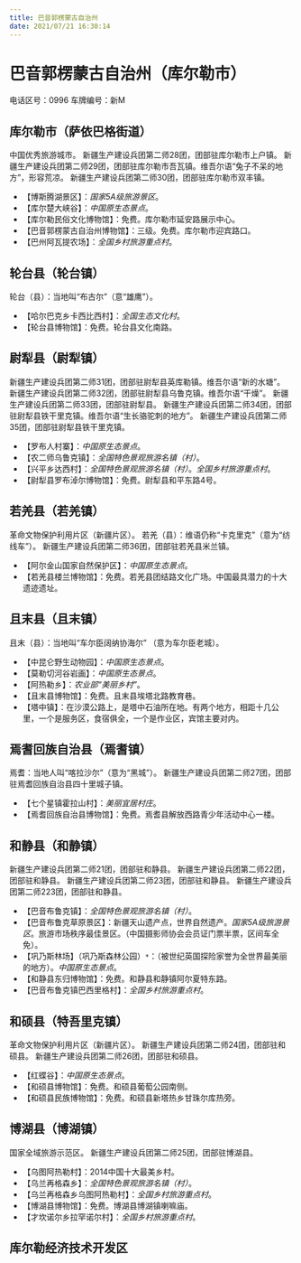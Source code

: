```yaml
---
title: 巴音郭楞蒙古自治州
date: 2021/07/21 16:30:14
---
```


# 巴音郭楞蒙古自治州（库尔勒市）
电话区号：0996
车牌编号：新M
## 库尔勒市（萨依巴格街道）
中国优秀旅游城市。
新疆生产建设兵团第二师28团，团部驻库尔勒市上户镇。
新疆生产建设兵团第二师29团，团部驻库尔勒市吾瓦镇。维吾尔语“兔子不呆的地方”，形容荒凉。
新疆生产建设兵团第二师30团，团部驻库尔勒市双丰镇。
* 【博斯腾湖景区】：*国家5A级旅游景区*。
* 【库尔楚大峡谷】：*中国原生态景点*。
* 【库尔勒民俗文化博物馆】：免费。库尔勒市延安路展示中心。
* 【巴音郭楞蒙古自治州博物馆】：三级。免费。库尔勒市迎宾路口。
* 【巴州阿瓦提农场】：*全国乡村旅游重点村*。
## 轮台县（轮台镇）
轮台（县）：当地叫“布古尔”（意“雄鹰”）。
* 【哈尔巴克乡卡西比西村】：*全国生态文化村*。
* 【轮台县博物馆】：免费。轮台县文化南路。
## 尉犁县（尉犁镇）
新疆生产建设兵团第二师31团，团部驻尉犁县英库勒镇。维吾尔语“新的水塘”。
新疆生产建设兵团第二师32团，团部驻尉犁县乌鲁克镇。维吾尔语“干燥”。
新疆生产建设兵团第二师33团，团部驻尉犁县。
新疆生产建设兵团第二师34团，团部驻尉犁县铁干里克镇。维吾尔语“生长骆驼刺的地方”。
新疆生产建设兵团第二师35团，团部驻尉犁县铁干里克镇。
* 【罗布人村寨】：*中国原生态景点*。
* 【农二师乌鲁克镇】：*全国特色景观旅游名镇（村）*。
* 【兴平乡达西村】：*全国特色景观旅游名镇（村）*。*全国乡村旅游重点村*。
* 【尉犁县罗布淖尔博物馆】：免费。尉犁县和平东路4号。
## 若羌县（若羌镇）
革命文物保护利用片区（新疆片区）。
若羌（县）：维语仍称“卡克里克”（意为“纺线车”）。
新疆生产建设兵团第二师36团，团部驻若羌县米兰镇。
* 【阿尔金山国家自然保护区】：*中国原生态景点*。
* 【若羌县楼兰博物馆】：免费。若羌县团结路文化广场。中国最具潜力的十大遗迹遗址。
## 且末县（且末镇）
且末（县）：当地叫“车尔臣阔纳协海尔” （意为车尔臣老城）。
* 【中昆仑野生动物园】：*中国原生态景点*。
* 【莫勒切河谷岩画】：*中国原生态景点*。
* 【阿热勒乡】：*农业部“美丽乡村”*。
* 【且末县博物馆】：免费。且末县埃塔北路教育巷。
* 【塔中镇】：在沙漠公路上，是塔中石油所在地。有两个地方，相距十几公里，一个是服务区，食宿俱全，一个是作业区，宾馆主要对内。
## 焉耆回族自治县（焉耆镇）
焉耆：当地人叫“喀拉沙尔”（意为“黑城”）。
新疆生产建设兵团第二师27团，团部驻焉耆回族自治县四十里城子镇。
* 【七个星镇霍拉山村】：*美丽宜居村庄*。
* 【焉耆回族自治县博物馆】：免费。焉耆县解放西路青少年活动中心一楼。
## 和静县（和静镇）
新疆生产建设兵团第二师21团，团部驻和静县。
新疆生产建设兵团第二师22团，团部驻和静县。
新疆生产建设兵团第二师23团，团部驻和静县。
新疆生产建设兵团第二师223团，团部驻和静县。
* 【巴音布鲁克镇】：*全国特色景观旅游名镇（村）*。
* 【巴音布鲁克草原景区】：新疆天山遗产点，世界自然遗产。*国家5A级旅游景区*。旅游市场秩序最佳景区。（中国摄影师协会会员证门票半票，区间车全免）。
* 【巩乃斯林场】（巩乃斯森林公园）`*`：（被世纪英国探险家誉为全世界最美丽的地方）。*中国原生态景点*。
* 【和静县东归博物馆】：免费。和静县和静镇阿尔夏特东路。
* 【巴音布鲁克镇巴西里格村】：*全国乡村旅游重点村*。
## 和硕县（特吾里克镇）
革命文物保护利用片区（新疆片区）。
新疆生产建设兵团第二师24团，团部驻和硕县。
新疆生产建设兵团第二师26团，团部驻和硕县。
* 【红蝶谷】：*中国原生态景点*。
* 【和硕县博物馆】：免费。和硕县葡萄公园南侧。
* 【和硕县民族博物馆】：免费。和硕县新塔热乡甘珠尔库热旁。
## 博湖县（博湖镇）
国家全域旅游示范区。
新疆生产建设兵团第二师25团，团部驻博湖县。
* 【乌图阿热勒村】：2014中国十大最美乡村。
* 【乌兰再格森乡】：*全国特色景观旅游名镇（村）*。
* 【乌兰再格森乡乌图阿热勒村】：*全国乡村旅游重点村*。
* 【博湖县博物馆】：免费。博湖县博湖镇喇嘛庙。
* 【才坎诺尔乡拉罕诺尔村】：*全国乡村旅游重点村*。
## 库尔勒经济技术开发区
